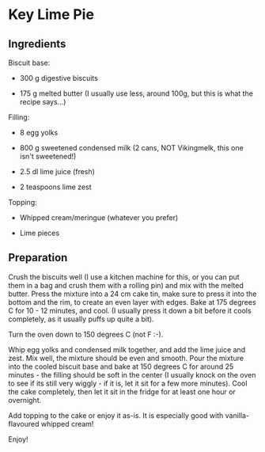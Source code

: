 # Key Lime Pie

## Ingredients
Biscuit base:

- 300 g digestive biscuits

- 175 g melted butter (I usually use less, around 100g, but this is what 
the 
recipe says...)

Filling:

- 8 egg yolks

- 800 g sweetened condensed milk (2 cans, NOT Vikingmelk, this one isn't 
sweetened!)

- 2.5 dl lime juice (fresh)

- 2 teaspoons lime zest

Topping:

- Whipped cream/meringue (whatever you prefer)

- Lime pieces


## Preparation
Crush the biscuits well (I use a kitchen machine for this, or you can 
put them in a bag and crush them with a rolling pin) and mix with the 
melted butter. Press the mixture into a 24 cm cake tin, make sure to 
press it into the bottom and the rim, to create an even layer with 
edges. Bake at 175 degrees C for 10 - 12 minutes, and cool. (I usually 
press it down a bit before it cools completely, as it usually puffs up 
quite a bit).

Turn the oven down to 150 degrees C (not F :-).

Whip egg yolks and condensed milk together, and add the lime juice and 
zest. Mix well, the mixture should be even and smooth. Pour the mixture 
into the cooled biscuit base and bake at 150 degrees C for around 25 
minutes - the filling should be soft in the center (I usually knock on 
the oven to see if its still very wiggly - if it is, let it sit for a 
few more minutes). Cool the cake completely, then let it sit in the 
fridge for at least one hour or overnight.

Add topping to the cake or enjoy it as-is. It is especially good with 
vanilla-flavoured whipped cream!

Enjoy!
